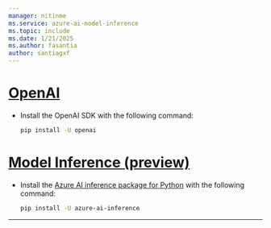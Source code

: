 ```yaml
---
manager: nitinme
ms.service: azure-ai-model-inference
ms.topic: include
ms.date: 1/21/2025
ms.author: fasantia
author: santiagxf
---
```


# [OpenAI](#tab/openai)

* Install the OpenAI SDK with the following command:

  ```bash
  pip install -U openai
  ```

# [Model Inference (preview)](#tab/inference)

* Install the [Azure AI inference package for Python](https://aka.ms/azsdk/azure-ai-inference/python/reference) with the following command:

  ```bash
  pip install -U azure-ai-inference
  ```

---
